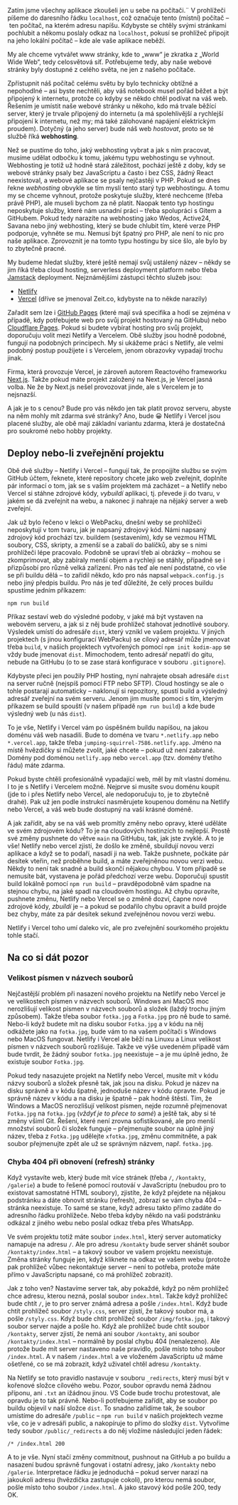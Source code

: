 Zatím jsme všechny aplikace zkoušeli jen u sebe na počítači.¨
V prohlížeči píšeme do daresního řádku `localhost`, což označuje tento (místní) počítač – ten počítač, na kterém adresu napíšu.
Kdybyste se chtěly svými stránkami pochlubit a někomu poslaly odkaz na `localhost`, pokusí se prohlížeč připojit na jeho lokální počítač – kde ale vaše aplikace neběží.

My ale chceme vytvářet www stránky, kde to „www“ je zkratka z „World Wide Web“, tedy celosvětová síť.
Potřebujeme tedy, aby naše webové stránky byly dostupné z celého světa, ne jen z našeho počítače.

Zpřístupnit náš počítač celému světu by bylo technicky obtížné a nepohodlné – asi byste nechtěli, aby váš notebook musel pořád běžet a být připojený k internetu, protože co kdyby se někdo chtěl podívat na váš web.
Řešením je umístit naše webové stránky u někoho, kdo má trvale běžící server, který je trvale připojený do internetu (a má spolehlivější a rychlejší připojení k internetu, než my; má také zálohované napájení elektrickým proudem).
Dotyčný (a jeho server) bude náš web *hostovat*, proto se té službě říká **webhosting**.

Než se pustíme do toho, jaký webhosting vybrat a jak s ním pracovat, musíme udělat odbočku k tomu, jakému typu webhostingu se vyhnout.
Webhosting je totiž už hodně stará záležitost, pochází ještě z doby, kdy se webové stránky psaly bez JavaScriptu a často i bez CSS, žádný React neexistoval, a webové aplikace se psaly nejčastěji v PHP.
Pokud se dnes řekne *webhosting* obvykle se tím myslí tento starý typ webhostingu.
A tomu my se chceme vyhnout, protože poskytuje služby, které nechceme (třeba právě PHP), ale museli bychom za ně platit.
Naopak tento typ hostingu neposkytuje služby, které nám usnadní práci – třeba spolupráci s Gitem a GitHubem.
Pokud tedy narazíte na webhosting jako Wedos, Active24, Savana nebo jiný webhosting, který se bude chlubit tím, které verze PHP podporuje, vyhněte se mu.
Nemusí být špatný pro PHP, ale není to nic pro naše aplikace.
Zprovoznit je na tomto typu hostingu by sice šlo, ale bylo by to zbytečně pracné.

My budeme hledat služby, které ještě nemají svůj ustálený název – někdy se jim říká třeba cloud hosting, serverless deployment platform nebo třeba [Jamstack](https://jamstack.org) deployment.
Nejznámějšími zástupci těchto služeb jsou:

* [Netlify](https://www.netlify.com)
* [Vercel](https://vercel.com/) (dříve se jmenoval Zeit.co, kdybyste na to někde narazily)

Zařadit sem lze i [GitHub Pages](https://pages.github.com) (které mají svá specifika a hodí se zejména v případě, kdy potřebujete web pro svůj projekt hostovaný na GitHubu) nebo [Cloudflare Pages](https://pages.cloudflare.com).
Pokud si budete vybírat hosting pro svůj projekt, doporučuju volit mezi Netlify a Vercelem.
Obě služby jsou hodně podobné, fungují na podobných principech.
My si ukážeme práci s Netlify, ale velmi podobný postup použijete i s Vercelem, jenom obrazovky vypadají trochu jinak.

Firma, která provozuje Vercel, je zároveň autorem Reactového frameworku [Next.js](https://nextjs.org).
Takže pokud máte projekt založený na Next.js, je Vercel jasná volba.
Ne že by Next.js nešel provozovat jinde, ale s Vercelem je to nejsnazší.

A jak je to s cenou?
Bude pro vás někdo jen tak platit provoz serveru, abyste na něm mohly mít zdarma své stránky?
Ano, bude 😀
Netlify i Vercel jsou placené služby, ale obě mají základní variantu zdarma, která je dostatečná pro soukromé nebo hobby projekty.

## Deploy nebo-li zveřejnění projektu
Obě dvě služby – Netlify i Vercel – fungují tak, že propojjíte službu se svým GitHub účtem, řeknete, které repository chcete jako web zveřejnit, doplníte pár informací o tom, jak se s vaším projektem má zacházet – a Netlify nebo Vercel si stáhne zdrojové kódy, *vybuildí* aplikaci, tj. převede ji do tvaru, v jakém se dá zveřejnit na webu, a nakonec ji nahraje na nějaký server a web zveřejní.

Jak už bylo řečeno v lekci o WebPacku, dnešní weby se prohlížeči neposkytují v tom tvaru, jak je napsaný zdrojový kód.
Námi napsaný zdrojový kód prochází tzv. buildem (sestavením), kdy se vezmou HTML soubory, CSS, skripty, a zmenší se a zabalí do balíčků, aby se s nimi prohlížeči lépe pracovalo.
Podobně se upraví třeb ai obrázky – mohou se zkomprimovat, aby zabíraly menší objem a rychleji se stáhly, případně se i přizpůsobí pro různě velká zařízení.
Pro nás teď ale není podstatné, co vše se při buildu dělá – to zařídil někdo, kdo pro nás napsal `webpack.config.js` nebo jiný předpis buildu.
Pro nás je teď důležité, že celý proces buildu spustíme jedním příkazem:

```shell
npm run build
```

Příkaz sestaví web do výsledné podoby, v jaké má být vystaven na webovém serveru, a jak si z něj bude prohlížeč stahovat jednotlivé soubory.
Výsledek umístí do adresáře `dist`, který vznikl ve vašem projektu.
V jiných projektech (s jinou konfigurací WebPacku) se cílový adresář může jmenovat třeba `build`, v našich projektech vytvořených pomocí `npm init kodim-app` se vždy bude jmenovat `dist`.
Mimochodem, tento adresář nepatří do gitu, nebude na GitHubu (o to se zase stará konfigurace v souboru `.gitignore`).

Kdybyste přeci jen použily PHP hosting, nyní nahrajete obsah adresáře `dist` na server ručně (nejspíš pomocí FTP nebo SFTP).
Cloud hostingy se ale o tohle postarají automaticky – naklonují si repozitory, spustí build a výsledný adresář zveřejní na svém serveru.
Jenom jim musíte pomoci s tím, kterým příkazem se build spouští (v našem případě `npm run build`) a kde bude výsledný web (u nás `dist`).

To je vše, Netlify i Vercel vám po úspěšném buildu napíšou, na jakou doménu váš web nasadili.
Bude to doména ve tvaru `*.netlify.app` nebo `*.vercel.app`, takže třeba `jumping-squirrel-7586.netlify.app`.
Jméno na místě hvězdičky si můžete zvolit, jaké chcete – pokud už není zabrané.
Domény pod doménou `netlify.app` nebo `vercel.app` (tzv. domény třetího řádu) máte zdarma.

Pokud byste chtěli profesionálně vypadající web, měl by mít vlastní doménu.
I to je s Netlify i Vercelem možné.
Nejprve si musíte svou doménu koupit (jde to i přes Netlify nebo Vercel, ale nedoporučuju to, je to zbytečně drahé).
Pak už jen podle instrukcí nasměrujete koupenou doménu na Netlify nebo Vercel, a váš web bude dostupný na vaší krásné doméně.

A jak zařídit, aby se na váš web promítly změny nebo opravy, které uděláte ve svém zdrojovém kódu?
To je na cloudových hostinzích to nejlepší.
Prostě své změny pushnete do větve `main` na GitHubu, tak, jak jste zvyklé.
A to je vše!
Netlify nebo vercel zjistí, že došlo ke změně, sbuildují novou verzi aplikace a když se to podaří, nasadí ji na web.
Takže pushnete, počkáte pár desítek vteřin, než proběhne build, a máte zveřejněnou novou verzi webu.
Někdy to není tak snadné a build skončí nějakou chybou.
V tom případě se nemusíte bát, vystavena je pořád předchozí verze webu.
Doporučuji spustit build lokálně pomocí `npm run build` – pravděpodobně vám spadne na stejnou chybu, na jaké spadl na cloudovém hostingu.
Až chybu opravíte, pushnete změnu, Netlify nebo Vercel se o změně dozví, čapne nové zdrojové kódy, *zbuildí* je – a pokud se podařilo chybu opravit a build projde bez chyby, máte za pár desítek sekund zveřejněnou novou verzi webu.

Netlify i Vercel toho umí daleko víc, ale pro zveřejnění sourkomého projektu tohle stačí.

## Na co si dát pozor
### Velikost písmen v názvech souborů
Nejčastější problém při nasazení nového projektu na Netlify nebo Vercel je ve velikostech písmen v názvech souborů.
Windows ani MacOS moc nerozlišují velikost písmen v názvech souborů a složek (laždý trochu jiným způsobem).
Takže třeba soubor `fotka.jpg` a `Fotka.jpg` pro ně bude to samé.
Nebo-li když budete mít na disku soubor `Fotka.jpg` a v kódu na něj odkážete jako na `fotka.jpg`, bude vám to na vašem počítači s Windows nebo MacOS fungovat.
Netlify i Vercel ale běží na Linuxu a Linux velikost písmen v názvech souborů rozlišuje.
Takže ve výše uvedeném případě vám bude tvrdit, že žádný soubor `fotka.jpg` neexistuje – a je mu úplně jedno, že existuje soubor `Fotka.jpg`.

Pokud tedy nasazujete projekt na Netlify nebo Vercel, musíte mít v kódu názvy souborů a složek přesně tak, jak jsou na disku.
Pokud je název na disku správně a v kódu špatně, jednoduše název v kódu opravte.
Pokud je správně název v kódu a na disku je špatně – pak hodně štěstí.
Tím, že Windows a MacOS nerozlišují velikost písmen, nejde rozumně přejmenovat `Fotka.jpg` na `fotka.jpg` (*vždyť je to přece to samé*) a ještě tak, aby si té změny všiml Git.
Řešení, které není zrovna sofistikované, ale pro menší množství souborů či složek funguje – přejmenujte soubor na úplně jiný název, třeba z `Fotka.jpg` udělejte `xfotka.jpg`, změnu commitněte, a pak soubor přejmenujte zpět ale už se správným názvem, např. `fotka.jpg`. 

### Chyba 404 při obnovení (refresh) stránky
Když vystavíte web, který bude mít více stránek (třeba `/`, `/kontakty`, `/galerie`) a bude to řešené pomocí routováí v JavaScriptu (nebudou pro to existovat samostatné HTML soubory), zjistíte, že když přejdete na nějakou podstránku a dáte obnovit stránku (refresh), zobrazí se vám chyba 404 – stránka neexistuje.
To samé se stane, když adresu takto přímo zadáte do adresního řádku prohlížeče.
Nebo třeba kdyby někdo na vaši podstránku odkázal z jiného webu nebo poslal odkaz třeba přes WhatsApp.

Ve svém projektu totiž máte soubor `index.html`, který server automaticky namapuje na adresu `/`.
Ale pro adresu `/kontakty` bude server shánět soubor `/kontakty/index.html` – a takový soubor ve vašem projektu neexistuje.
Změna stránky funguje jen, když kliknete na odkaz ve vašem webu (protože pak prohlížeč vůbec nekontaktuje server – není to potřeba, protože máte přímo v JavaScriptu napsané, co má prohlížeč zobrazit).

Jak z toho ven?
Nastavíme server tak, aby pokaždé, když po něm prohlížeč chce adresu, kterou nezná, poslal soubor `index.html`.
Takže když prohlížeč bude chtít `/`, je to pro server známá adresa a pošle `/index.html`.
Když bude chtít prohlížeč soubor `/styly.css`, server zjistí, že takový soubor má, a pošle `/styly.css`.
Když bude chtít prohlížeč soubor `/img/fotka.jpg`, i takový soubor server najde a pošle ho.
Když ale prohlížeč bude chtít soubor `/kontakty`, server zjistí, že nemá ani soubor `/kontakty`, ani soubor `/kontakty/index.html` – normálně by poslal chybu 404 (nenalezeno).
Ale protože bude mít server nastaveno naše pravidlo, pošle místo toho soubor `/index.html`.
A v našem `/index.html` a ve vloženém JavaScriptu už máme ošetřené, co se má zobrazit, když uživatel chtěl adresu `/kontakty`.

Na Netlify se toto pravidlo nastavuje v souboru `_redirects`, který musí být v kořenové složce cílového webu.
Pozor, soubor opravdu nemá žádnou příponu, ani `.txt` an ižádnou jinou.
VS Code bude trochu protestovat, ale opravdu je to tak právně.
Nebo-li potřebujeme zařídit, aby se soubor po buildu objevil v naší složce `dist`.
To snadno zařídíme tak, že soubor umístíme do adresáře `/public` – `npm run build` v našich projektech vezme vše, co je v adresáři public, a nakopíruje to přímo do složky `dist`.
Vytvoříme tedy soubor `/public/_redirects` a do něj vložíme následující jeden řádek:

```
/* /index.html 200
```

A to je vše.
Nyní stačí změny commitnout, pushnout na GitHub a po buildu a nasazení budou správně fungovat i ostatní adresy, jako `/kontakty` nebo `/galerie`.
Interpretace řádku je jednoduchá – pokud server narazí na jakoukoli adresu (hvězdička zastupuje cokoli), pro kterou nemá soubor, pošle místo toho soubor `/index.html`.
A jako stavový kód pošle 200, tedy OK.